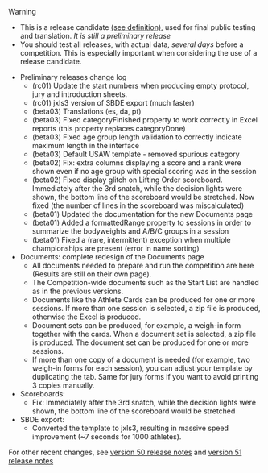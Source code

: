 > [!WARNING]
>
> - This is a release candidate [(see definition)](https://en.wikipedia.org/wiki/Software_release_life_cycle#Release_candidate), used for final public testing and translation. *It is still a preliminary release*
> - You should test all releases, with actual data, *several days* before a competition. This is especially important when considering the use of a release candidate.

- Preliminary releases change log
  - (rc01) Update the start numbers when producing empty protocol, jury and introduction sheets.
  - (rc01) jxls3 version of SBDE export (much faster)
  - (beta03) Translations (es, da, pt)
  - (beta03) Fixed categoryFinished property to work correctly in Excel reports (this property replaces categoryDone)
  - (beta03) Fixed age group length validation to correctly indicate maximum length in the interface
  - (beta03) Default USAW template - removed spurious category
  - (beta02) Fix: extra columns displaying a score and a rank were shown even if no age group with special scoring was in the session
  - (beta02) Fixed display glitch on Lifting Order scoreboard. Immediately after the 3rd snatch, while the decision lights were shown, the bottom line of the scoreboard would be stretched.  Now fixed (the number of lines in the scoreboard was miscalculated)
  - (beta01) Updated the documentation for the new Documents page 
  - (beta01) Added a formattedRange property to sessions in order to summarize the bodyweights and A/B/C groups in a session
  - (beta01) Fixed a (rare, intermittent) exception when multiple championships are present (error in name sorting)
- Documents: complete redesign of the Documents page
  - All documents needed to prepare and run the competition are here (Results are still on their own page).
  - The Competition-wide documents such as the Start List are handled as in the previous versions.
  - Documents like the Athlete Cards can be produced for one or more sessions.  If more than one session is selected, a zip file is produced, otherwise the Excel is produced.
  - Document sets can be produced, for example, a weigh-in form together with the cards.  When a document set is selected, a zip file is produced. The document set can be produced for one or more sessions.
  - If more than one copy of a document is needed (for example, two weigh-in forms for each session), you can adjust your template by duplicating the tab.  Same for jury forms if you want to avoid printing 3 copies manually.
- Scoreboards:
  - Fix: Immediately after the 3rd snatch, while the decision lights were shown, the bottom line of the scoreboard would be stretched
- SBDE export:
  - Converted the template to jxls3, resulting in massive speed improvement (~7 seconds for 1000 athletes).



For other recent changes, see [version 50 release notes](https://github.com/owlcms/owlcms4/releases/tag/50.0.0) and [version 51 release notes](https://github.com/owlcms/owlcms4/releases/tag/51.0.0-rc02)
